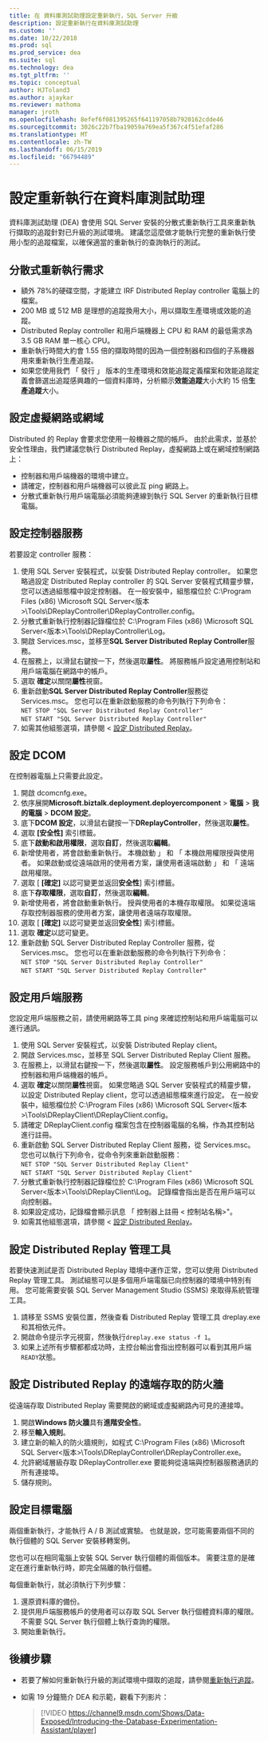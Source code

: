 ```yaml
---
title: 在 資料庫測試助理設定重新執行，SQL Server 升級
description: 設定重新執行在資料庫測試助理
ms.custom: ''
ms.date: 10/22/2018
ms.prod: sql
ms.prod_service: dea
ms.suite: sql
ms.technology: dea
ms.tgt_pltfrm: ''
ms.topic: conceptual
author: HJToland3
ms.author: ajaykar
ms.reviewer: mathoma
manager: jroth
ms.openlocfilehash: 8efef6f081395265f641197058b7920162cdde46
ms.sourcegitcommit: 3026c22b7fba19059a769ea5f367c4f51efaf286
ms.translationtype: MT
ms.contentlocale: zh-TW
ms.lasthandoff: 06/15/2019
ms.locfileid: "66794489"
---
```

# <a name="configure-replay-in-database-experimentation-assistant"></a>設定重新執行在資料庫測試助理

資料庫測試助理 (DEA) 會使用 SQL Server 安裝的分散式重新執行工具來重新執行擷取的追蹤針對已升級的測試環境。 建議您這麼做才能執行完整的重新執行使用小型的追蹤檔案，以確保適當的重新執行的查詢執行的測試。

## <a name="distributed-replay-requirements"></a>分散式重新執行需求

- 額外 78%的硬碟空間，才能建立 IRF Distributed Replay controller 電腦上的檔案。
- 200 MB 或 512 MB 是理想的追蹤換用大小，用以擷取生產環境或效能的追蹤。   
- Distributed Replay controller 和用戶端機器上 CPU 和 RAM 的最低需求為 3.5 GB RAM 單一核心 CPU。
- 重新執行時間大約會 1.55 倍的擷取時間的因為一個控制器和四個的子系機器用來重新執行生產追蹤。
- 如果您使用我們 「 發行 」 版本的生產環境和效能追蹤定義檔案和效能追蹤定義會篩選出追蹤感興趣的一個資料庫時，分析顯示**效能追蹤**大小大約 15 倍**生產追蹤**大小。

## <a name="set-up-a-virtual-network-or-domain"></a>設定虛擬網路或網域

Distributed 的 Replay 會要求您使用一般機器之間的帳戶。 由於此需求，並基於安全性理由，我們建議您執行 Distributed Replay，虛擬網路上或在網域控制網路上：

- 控制器和用戶端機器的環境中建立。
- 請確定，控制器和用戶端機器可以彼此互 ping 網路上。
- 分散式重新執行用戶端電腦必須能夠連線到執行 SQL Server 的重新執行目標電腦。

## <a name="set-up-the-controller-service"></a>設定控制器服務

若要設定 controller 服務：

1. 使用 SQL Server 安裝程式，以安裝 Distributed Replay controller。 如果您略過設定 Distributed Replay controller 的 SQL Server 安裝程式精靈步驟，您可以透過組態檔中設定控制器。 在一般安裝中，組態檔位於 C:\Program Files (x86) \Microsoft SQL Server\<版本\>\Tools\DReplayController\DReplayController.config。
1. 分散式重新執行控制器記錄檔位於 C:\Program Files (x86) \Microsoft SQL Server\<版本\>\Tools\DReplayController\Log。
1. 開啟 Services.msc，並移至**SQL Server Distributed Replay Controller**服務。
1. 在服務上，以滑鼠右鍵按一下，然後選取**屬性**。 將服務帳戶設定通用控制站和用戶端電腦在網路中的帳戶。
1. 選取  **確定**以關閉**屬性**視窗。
1. 重新啟動**SQL Server Distributed Replay Controller**服務從 Services.msc。 您也可以在重新啟動服務的命令列執行下列命令：<br/>
   `NET STOP "SQL Server Distributed Replay Controller"`<br/>
   `NET START "SQL Server Distributed Replay Controller"`
1. 如需其他組態選項，請參閱 <<c0> [ 設定 Distributed Replay](https://docs.microsoft.com/sql/tools/distributed-replay/configure-distributed-replay)。

## <a name="configure-dcom"></a>設定 DCOM

在控制器電腦上只需要此設定。

1. 開啟 dcomcnfg.exe。
1. 依序展開**Microsoft.biztalk.deployment.deployercomponent** > **電腦** > **我的電腦** > **DCOM 設定**。
1. 底下**DCOM 設定**，以滑鼠右鍵按一下**DReplayController**，然後選取**屬性**。
1. 選取 **[安全性]** 索引標籤。
1. 底下**啟動和啟用權限**，選取**自訂**，然後選取**編輯**。
1. 新增使用者，將會啟動重新執行。 本機啟動 」 和 「 本機啟用權限授與使用者。 如果啟動或從遠端啟用的使用者方案，讓使用者遠端啟動 」 和 「 遠端啟用權限。
1. 選取 [ **[確定]** 以認可變更並返回**安全性**] 索引標籤。
1. 底下**存取權限**，選取**自訂**，然後選取**編輯**。
1. 新增使用者，將會啟動重新執行。 授與使用者的本機存取權限。 如果從遠端存取控制器服務的使用者方案，讓使用者遠端存取權限。
1. 選取 [ **[確定]** 以認可變更並返回**安全性**] 索引標籤。
1. 選取 **確定**以認可變更。
1. 重新啟動 SQL Server Distributed Replay Controller 服務，從 Services.msc。 您也可以在重新啟動服務的命令列執行下列命令：<br/>
   `NET STOP "SQL Server Distributed Replay Controller"`<br/>
   `NET START "SQL Server Distributed Replay Controller"`

## <a name="set-up-the-client-service"></a>設定用戶端服務

您設定用戶端服務之前，請使用網路等工具 ping 來確認控制站和用戶端電腦可以進行通訊。

1. 使用 SQL Server 安裝程式，以安裝 Distributed Replay client。
1. 開啟 Services.msc，並移至 SQL Server Distributed Replay Client 服務。
1. 在服務上，以滑鼠右鍵按一下，然後選取**屬性**。 設定服務帳戶到公用網路中的控制器和用戶端機器的帳戶。
1. 選取  **確定**以關閉**屬性**視窗。 如果您略過 SQL Server 安裝程式的精靈步驟，以設定 Distributed Replay client，您可以透過組態檔來進行設定。 在一般安裝中，組態檔位於 C:\Program Files (x86) \Microsoft SQL Server\<版本\>\Tools\DReplayClient\DReplayClient.config。
1. 請確定 DReplayClient.config 檔案包含在控制器電腦的名稱，作為其控制站進行註冊。
1.  重新啟動 SQL Server Distributed Replay Client 服務，從 Services.msc。 您也可以執行下列命令，從命令列來重新啟動服務：<br/>
    `NET STOP "SQL Server Distributed Replay Client"`<br/>
    `NET START "SQL Server Distributed Replay Client"`
1. 分散式重新執行控制器記錄檔位於 C:\Program Files (x86) \Microsoft SQL Server\<版本\>\Tools\DReplayClient\Log。 記錄檔會指出是否在用戶端可以向控制器。
1. 如果設定成功，記錄檔會顯示訊息 「 控制器上註冊 < 控制站名稱\>"。
1. 如需其他組態選項，請參閱 <<c0> [ 設定 Distributed Replay](https://docs.microsoft.com/sql/tools/distributed-replay/configure-distributed-replay)。

## <a name="set-up-distributed-replay-administration-tools"></a>設定 Distributed Replay 管理工具

若要快速測試是否 Distributed Replay 環境中運作正常，您可以使用 Distributed Replay 管理工具。 測試組態可以是多個用戶端電腦已向控制器的環境中特別有用。 您可能需要安裝 SQL Server Management Studio (SSMS) 來取得系統管理工具。

1. 請移至 SSMS 安裝位置，然後查看 Distributed Replay 管理工具 dreplay.exe 和其相依元件。
1. 開啟命令提示字元視窗，然後執行`dreplay.exe status -f 1`。
1. 如果上述所有步驟都都成功時，主控台輸出會指出控制器可以看到其用戶端`READY`狀態。

## <a name="configure-the-firewall-for-remote-distributed-replay-access"></a>設定 Distributed Replay 的遠端存取的防火牆

從遠端存取 Distributed Replay 需要開啟的網域或虛擬網路內可見的連接埠。

1. 開啟**Windows 防火牆**具有**進階安全性**。
1. 移至**輸入規則**。
1. 建立新的輸入的防火牆規則，如程式 C:\Program Files (x86) \Microsoft SQL Server\<版本\>\Tools\DReplayController\DReplayController.exe。
1. 允許網域層級存取 DReplayController.exe 要能夠從遠端與控制器服務通訊的所有連接埠。
1. 儲存規則。

## <a name="set-up-target-computers"></a>設定目標電腦

兩個重新執行，才能執行 A / B 測試或實驗。 也就是說，您可能需要兩個不同的執行個體的 SQL Server 安裝移轉案例。 

您也可以在相同電腦上安裝 SQL Server 執行個體的兩個版本。 需要注意的是確定在進行重新執行時，即完全隔離的執行個體。

每個重新執行，就必須執行下列步驟：

1. 還原資料庫的備份。
1. 提供用戶端服務帳戶的使用者可以存取 SQL Server 執行個體資料庫的權限。 不需要 SQL Server 執行個體上執行查詢的權限。
1. 開始重新執行。

## <a name="next-steps"></a>後續步驟

- 若要了解如何重新執行升級的測試環境中擷取的追蹤，請參閱[重新執行追蹤](database-experimentation-assistant-replay-trace.md)。

- 如需 19 分鐘簡介 DEA 和示範，觀看下列影片：

  > [!VIDEO https://channel9.msdn.com/Shows/Data-Exposed/Introducing-the-Database-Experimentation-Assistant/player]
